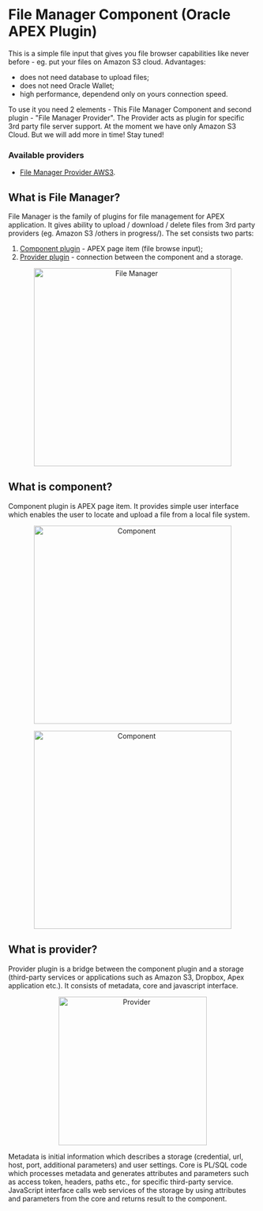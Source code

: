 # File Manager Component  (Oracle APEX Plugin)
This is a simple file input that gives you file browser capabilities like never before - eg. put your files on Amazon S3 cloud. Advantages: 
* does not need database to upload files; 
* does not need Oracle Wallet; 
* high performance, dependend only on yours connection speed.

To use it you need 2 elements - This File Manager Component and second plugin - "File Manager Provider". The Provider acts as plugin for specific 3rd party file server support. At the moment we have only Amazon S3 Cloud. But we will add more in time! Stay tuned!
### Available providers
* [File Manager Provider AWS3](#).

## What is File Manager?
File Manager is the family of plugins for file management for APEX application. It gives ability to upload / download / delete files from 3rd party providers (eg. Amazon S3 /others in progress/). 
The set consists two parts: 
1. [Component plugin](#what-is-component) - APEX page item (file browse input);
2. [Provider plugin](#what-is-provider) - connection between the component and a storage.
<p align="center">
<img src="http://apexfilesdir.s3.eu-west-1.amazonaws.com/apexutil/FMschema1.png" alt="File Manager" width="400px">
</p>

## What is component?
Component plugin is APEX page item. It provides simple user interface which enables the user to locate and upload a file from a local file system.
<p align="center">
<img src="https://apexfilesdir.s3.eu-west-1.amazonaws.com/apexutil/FileManager.PNG?v=1" alt="Component" width="400px">
</p>

<p align="center">
<img src="http://apexfilesdir.s3.eu-west-1.amazonaws.com/apexutil/FMschema2.png" alt="Component" width="400px">
</p>

## What is provider?
Provider plugin is a bridge between the component plugin and a storage (third-party services or applications such as Amazon S3, Dropbox, Apex application etc.). It consists of metadata, core and javascript interface.
<p align="center">
<img src="https://apexfilesdir.s3.eu-west-1.amazonaws.com/apexutil/FileManagerPluginSchema.png" alt="Provider" width="300px">
</p>
Metadata is initial information which describes a storage (credential, url, host, port, additional parameters) and user settings. Core is PL/SQL code which processes metadata and generates attributes and parameters such as access token, headers, paths etc., for specific third-party service. JavaScript interface calls web services of the storage by using attributes and parameters from the core and returns result to the component.

